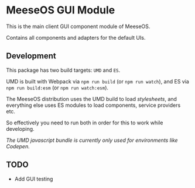 # MeeseOS GUI Module

This is the main client GUI component module of MeeseOS.

Contains all components and adapters for the default UIs.

## Development

This package has two build targets: `UMD` and `ES`.

UMD is built with Webpack via `npm run build` (or `npm run watch`), and ES via `npm run build:esm` (or `npm run watch:esm`).

The MeeseOS distribution uses the UMD build to load _stylesheets_, and everything else uses ES modules to load components, service providers etc.

So effectively you need to run both in order for this to work while developing.

_The UMD javascript bundle is currently only used for environments like Codepen._

## TODO
- Add GUI testing
